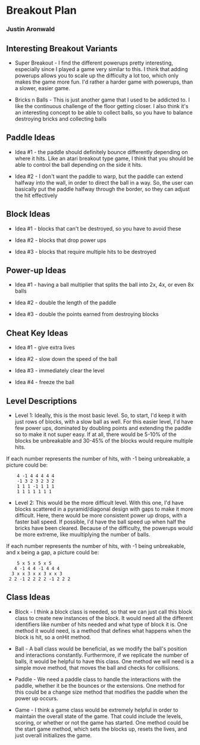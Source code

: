 # Breakout Plan
### Justin Aronwald

## Interesting Breakout Variants

 * Super Breakout - I find the different powerups pretty interesting, especially since I played a game very similar to this. I think that adding powerups allows you to scale up the difficulty a lot too, which only makes the game more fun. I'd rather a harder game with powerups, than a slower, easier game.

 * Bricks n Balls - This is just another game that I used to be addicted to. I like the continuous challenge of the floor getting closer. I also think it's an interesting concept to be able to collect balls, so you have to balance destroying bricks and collecting balls


## Paddle Ideas

 * Idea #1 - the paddle should definitely bounce differently depending on where it hits. Like an atari breakout type game, I think that you should be able to control the ball depending on the side it hits. 

 * Idea #2 - I don't want the paddle to warp, but the paddle can extend halfway into the wall, in order to direct the ball in a way. So, the user can basically put the paddle halfway through the border, so they can adjust the hit effectively


## Block Ideas

 * Idea #1 - blocks that can't be destroyed, so you have to avoid these 

 * Idea #2 - blocks that drop power ups 

 * Idea #3 - blocks that require multiple hits to be destroyed


## Power-up Ideas

 * Idea #1 - having a ball multiplier that splits the ball into 2x, 4x, or even 8x balls

 * Idea #2 - double the length of the paddle

 * Idea #3 - double the points earned from destroying blocks


## Cheat Key Ideas

 * Idea #1 - give extra lives

 * Idea #2 - slow down the speed of the ball

 * Idea #3 - immediately clear the level

 * Idea #4 - freeze the ball


## Level Descriptions

 * Level 1: Ideally, this is the most basic level. So, to start, I'd keep it with just rows of blocks, with a slow ball as well. For this easier level, I'd have few power ups, dominated by doubling points and extending the paddle so to make it not super easy. If at all, there would be 5-10% of the blocks be unbreakable and 30-45% of the blocks would require multiple hits.  

 If each number represents the number of hits, with -1 being unbreakable, a picture could be:

        4 -1 4 4 4 4 4
        -1 3 2 3 2 3 2
        1 1 1 -1 1 1 1
        1 1 1 1 1 1 1 

 * Level 2: This would be the more difficult level. With this one, I'd have blocks scattered in a pyramid/diagonal design with gaps to make it more difficult. Here, there would be more consistent power up drops, with a faster ball speed. If possible, I'd have the ball speed up when half the bricks have been cleared. Because of the difficulty, the powerups would be more extreme, like muultiplying the number of balls. 

If each number represents the number of hits, with -1 being unbreakable, and x being a gap, a picture could be:

        5 x 5 x 5 x 5
       4 -1 4 4 -1 4 4 4
      3 x x 3 x x 3 x x 3
     2 2 -1 2 2 2 2 -1 2 2 2

## Class Ideas

 * Block - I think a block class is needed, so that we can just call this block class to create new instances of the block. It would need all the different identifiers like number of hits needed and what type of block it is. One method it would need, is a method that defines what happens when the block is hit, so a onHit method.

 * Ball - A ball class would be beneficial, as we modify the ball's position and interactions constantly. Furthermore, if we replicate the number of balls, it would be helpful to have this class. One method we will need is a simple move method, that moves the ball and checks for collisions.

 * Paddle - We need a paddle class to handle the interactions with the paddle, whether it be the bounces or the extensions. One method for this could be a change size method that modifies the paddle when the power up occurs. 

 * Game - I think a game class would be extremely helpful in order to maintain the overall state of the game. That could include the levels, scoring, or whether or not the game has started. One method could be the start game method, which sets the blocks up, resets the lives, and just overall initializes the game.

